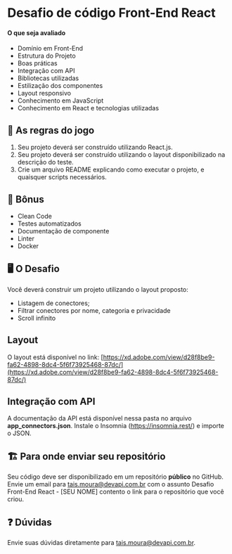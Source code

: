 # Desafio de código Front-End React

#### O que seja avaliado
* Domínio em Front-End
* Estrutura do Projeto
* Boas práticas
* Integração com API
* Bibliotecas utilizadas
* Estilização dos componentes
* Layout responsivo
* Conhecimento em JavaScript
* Conhecimento em React e tecnologias utilizadas

## 🚨 As regras do jogo

1. Seu projeto deverá ser construído utilizando React.js.
2. Seu projeto deverá ser construído utilizando o layout disponibilizado na descrição do teste.
3. Crie um arquivo README explicando como executar o projeto, e quaisquer scripts necessários.
  
## 🎁 Bônus

* Clean Code
* Testes automatizados
* Documentação de componente
* Linter
* Docker

## 🖥 O Desafio

Você deverá construir um projeto utilizando o layout proposto:

* Listagem de conectores;
* Filtrar conectores por nome, categoria e privacidade
* Scroll infinito

## Layout

O layout está disponível no link: [https://xd.adobe.com/view/d28f8be9-fa62-4898-8dc4-5f6f73925468-87dc/](https://xd.adobe.com/view/d28f8be9-fa62-4898-8dc4-5f6f73925468-87dc/)

## Integração com API

A documentação da API está disponível nessa pasta no arquivo **app_connectors.json**. Instale o Insomnia (https://insomnia.rest/) e importe o JSON.

## 🏗 Para onde enviar seu repositório

Seu código deve ser disponibilizado em um repositório **público** no GitHub.
Envie um email para tais.moura@devapi.com.br com o assunto Desafio Front-End React - [SEU NOME] contento o link para o repositório que você criou.

## :question: Dúvidas

Envie suas dúvidas diretamente para tais.moura@devapi.com.br.



